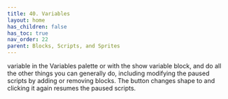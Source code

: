```yaml
---
title: 40. Variables
layout: home
has_children: false
has_toc: true
nav_order: 22
parent: Blocks, Scripts, and Sprites
---
```


variable in the Variables palette or with the show variable block, and
do all the other things you can generally do, including modifying the
paused scripts by adding or removing blocks. The button changes shape to
and clicking it again resumes the paused scripts.

